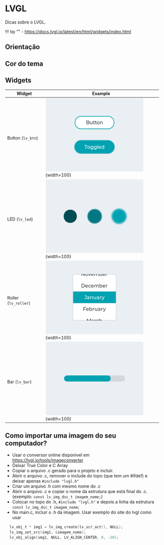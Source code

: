 # LVGL

Dicas sobre o LVGL.

!!! tip ""
    - https://docs.lvgl.io/latest/en/html/widgets/index.html

## Orientação



## Cor do tema




## Widgets

| Widget               | Example                                 |
| ------               | -------                                 |
| Button (`lv_btn`)    | ![](imgs/lvgl/lv_button.png){width=100} |
| LED (`lv_led`)       | ![](imgs/lvgl/lv_leds.png){width=100}   |
| Roller (`lv_roller`) | ![](imgs/lvgl/lv_roller.png){width=100} |
| Bar (`lv_bar`)       | ![](imgs/lvgl/lv_bar.png){width=100}    |


## Como importar uma imagem do seu computador?

- Usar o conversor online disponível em https://lvgl.io/tools/imageconverter
- Deixar True Color e C Array
- Copiar o arquivo .c gerado para o projeto e incluir. 
- Abrir o arquivo .c, remover o include do topo (que tem um #ifdef) e deixar apenas ```#include "lvgl.h"```
- Criar um arquivo .h com mesmo nome do .c
- Abrir o arquivo .c e copiar o nome da estrutura que está final do .c. (exemplo: ```const lv_img_dsc_t imagem_nome;```)
- Colocar no topo do .h,  ```#include "lvgl.h"```  e depois a linha da estrutura ```const lv_img_dsc_t imagem_nome```;
- No main.c, incluir o .h da imagem. Usar exemplo do site do lvgl como usar
```c
  lv_obj_t * img1 = lv_img_create(lv_scr_act(), NULL);
  lv_img_set_src(img1, &imagem_nome);
  lv_obj_align(img1, NULL, LV_ALIGN_CENTER, 0, -20);
```